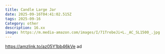 ```yaml
---
title: Candle Large Jar
date: 2025-09-16T04:41:02.515Z
tags: 2025-09-16
Category: other
description: 16.xx
image: https://m.media-amazon.com/images/I/71TrebeJi+L._AC_SL1500_.jpg
---
```

https://amzlink.to/az05Y1bb46kVe ad